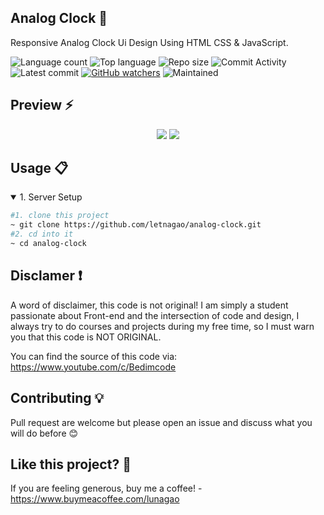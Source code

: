 ## Analog Clock 🎯
Responsive Analog Clock Ui Design Using HTML CSS & JavaScript.

![Language count](https://img.shields.io/github/languages/count/letnagao/analog-clock?color=green)
![Top language](https://img.shields.io/github/languages/top/letnagao/analog-clock?color=ff69b4)
![Repo size](https://img.shields.io/github/repo-size/letnagao/analog-clock?color=yellow)
![Commit Activity](https://img.shields.io/github/commit-activity/y/letnagao/analog-clock?color=blue)
![Latest commit](https://img.shields.io/github/last-commit/letnagao/analog-clock?color=red)
[![GitHub watchers](https://img.shields.io/github/watchers/letnagao/analog-clock?logo=GitHub)](https://github.com/letnagao/analog-clock/watchers)
![Maintained](https://img.shields.io/maintenance/yes/9999)

</ul><h2> Preview ⚡️</h2>
<p align="center">
  <img src="https://user-images.githubusercontent.com/99754900/212083322-085abc3f-5c34-4f82-ae22-da5532bf8f86.jpg" />
  <img src="https://user-images.githubusercontent.com/99754900/212083335-534fe2d3-3e9e-41d9-a8e8-f67e8bfd8117.jpg" />
</p>  

## Usage 📋
<details open>
<summary>1. Server Setup</summary>

```bash
#1. clone this project
~ git clone https://github.com/letnagao/analog-clock.git
#2. cd into it
~ cd analog-clock
```

</details>

## Disclamer ❗️
A word of disclaimer, this code is not original! 
I am simply a student passionate about Front-end and the intersection of code and design, I always try to do courses and projects during my free time, so I must warn you that this code is NOT ORIGINAL.

You can find the source of this code via: https://www.youtube.com/c/Bedimcode

## Contributing 💡
Pull request are welcome but please open an issue and discuss what you will do before 😊

## Like this project? 💖

If you are feeling generous, buy me a coffee! - https://www.buymeacoffee.com/lunagao


